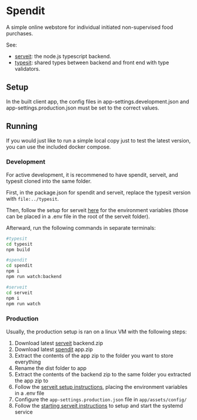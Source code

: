 # Spendit

A simple online webstore for individual initiated non-supervised food purchases.

See:
- [serveit](https://github.com/jac4e/serveit): the node.js typescript backend.
- [typesit](https://github.com/jac4e/typesit): shared types between backend and front end with type validators.

## Setup

In the built client app, the config files in app-settings.development.json and app-settings.production.json must be set to the correct values.

## Running

If you would just like to run a simple local copy just to test the latest version, you can use the included docker compose.

### Development

For active development, it is recommened to have spendit, serveit, and typesit cloned into the same folder.

First, in the package.json for spendit and serveit, replace the typesit version with `file:../typesit`.

Then, follow the setup for serveit [here](https://github.com/jac4e/serveit?tab=readme-ov-file#setup) for the environment variables (those can be placed in a .env file in the root of the serveit folder).

Afterward, run the following commands in separate terminals:

```bash
#typesit
cd typesit
npm build

#spendit
cd spendit
npm i
npm run watch:backend

#serveit
cd serveit
npm i
npm run watch
```

### Production

Usually, the production setup is ran on a linux VM with the following steps:

1. Download latest [serveit](https://github.com/jac4e/serveit/releases/latest/) backend.zip
2. Download latest [spendit](https://github.com/jac4e/spendit/releases/latest/) app.zip
3. Extract the contents of the app zip to the folder you want to store everything
4. Rename the dist folder to app
5. Extract the contents of the backend zip to the same folder you extracted the app zip to
6. Follow the [serveit setup instructions](https://github.com/jac4e/serveit?tab=readme-ov-file#setup), placing the environment variables in a .env file
7. Configure the `app-settings.production.json` file in `app/assets/config/`
8. Follow the [starting serveit instructions](https://github.com/jac4e/serveit?tab=readme-ov-file#starting-the-server) to setup and start the systemd service



